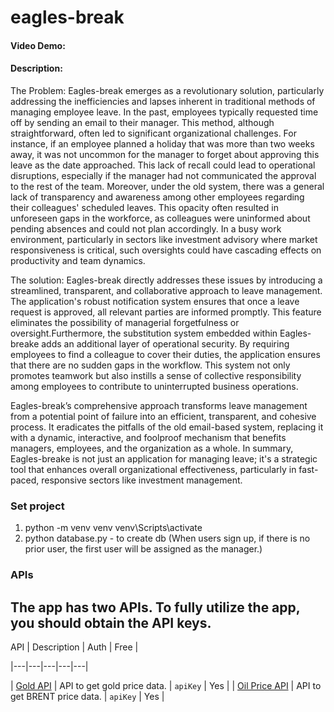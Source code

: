# eagles-break

#### Video Demo: <URL HERE>

#### Description:

The Problem: Eagles-break emerges as a revolutionary solution, particularly addressing the inefficiencies and lapses inherent in traditional methods of managing employee leave. In the past, employees typically requested time off by sending an email to their manager. This method, although straightforward, often led to significant organizational challenges. For instance, if an employee planned a holiday that was more than two weeks away, it was not uncommon for the manager to forget about approving this leave as the date approached. This lack of recall could lead to operational disruptions, especially if the manager had not communicated the approval to the rest of the team. Moreover, under the old system, there was a general lack of transparency and awareness among other employees regarding their colleagues' scheduled leaves. This opacity often resulted in unforeseen gaps in the workforce, as colleagues were uninformed about pending absences and could not plan accordingly. In a busy work environment, particularly in sectors like investment advisory where market responsiveness is critical, such oversights could have cascading effects on productivity and team dynamics.

The solution: Eagles-break directly addresses these issues by introducing a streamlined, transparent, and collaborative approach to leave management. The application's robust notification system ensures that once a leave request is approved, all relevant parties are informed promptly. This feature eliminates the possibility of managerial forgetfulness or oversight.Furthermore, the substitution system embedded within Eagles-breake adds an additional layer of operational security. By requiring employees to find a colleague to cover their duties, the application ensures that there are no sudden gaps in the workflow. This system not only promotes teamwork but also instills a sense of collective responsibility among employees to contribute to uninterrupted business operations.

Eagles-break’s comprehensive approach transforms leave management from a potential point of failure into an efficient, transparent, and cohesive process. It eradicates the pitfalls of the old email-based system, replacing it with a dynamic, interactive, and foolproof mechanism that benefits managers, employees, and the organization as a whole. In summary, Eagles-breake is not just an application for managing leave; it's a strategic tool that enhances overall organizational effectiveness, particularly in fast-paced, responsive sectors like investment management.

### Set project 
1. python -m venv venv
    venv\Scripts\activate
2. python database.py - to create db (When users sign up, if there is no prior user, the first user will be assigned as the manager.)
   

### APIs

## The app has two APIs. To fully utilize the app, you should obtain the API keys.

API | Description | Auth | Free | 

|---|---|---|---|---|

| [Gold API](https://www.goldapi.io/dashboard) | API to get gold price data. | `apiKey` | Yes | 
| [Oil Price API](https://www.oilpriceapi.com/) | API to get BRENT price data. | `apiKey`  | Yes | 
